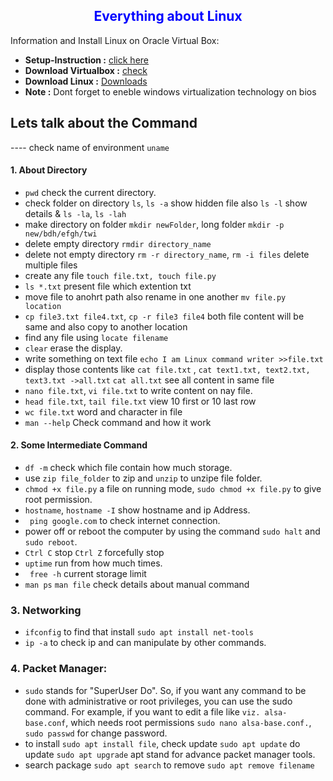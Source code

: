 <h2 style="color:blue;text-align:center;">Everything about Linux</h2>

Information and Install Linux on Oracle Virtual Box:
- **Setup-Instruction :** <a href="https://www.youtube.com/watch?v=v1JVqd8M3Yc">click here</a>
- **Download Virtualbox :** <a href="https://www.virtualbox.org/wiki/Downloads">check</a>
- **Download Linux :** <a href="https://ubuntu.com/download/desktop">Downloads</a>
- **Note :** Dont forget to eneble windows virtualization technology on bios

## Lets talk about the Command 
---- check name of environment `uname`

#### 1. About Directory
- `pwd` check the current directory.
- check folder on directory `ls`, `ls -a` show hidden file also `ls -l` show details & `ls -la`, `ls -lah`
- make directory on folder `mkdir newFolder`, long folder `mkdir -p new/bdh/efgh/twi`
- delete empty directory `rmdir directory_name`
- delete not empty directory `rm -r directory_name`, `rm -i files` delete multiple files
- create any file `touch file.txt, touch file.py`
- `ls *.txt` present file which extention txt
- move file to anohrt path also rename in one another `mv file.py location`
- `cp file3.txt file4.txt`, `cp -r file3 file4` both file content will be same and also copy to another location
- find any file using `locate filename`
- `clear`  erase the display.
- write something on text file `echo I am Linux command writer >>file.txt`
- display those contents like `cat file.txt` , `cat text1.txt, text2.txt, text3.txt ->all.txt` `cat all.txt` see all content in same file
- `nano file.txt`, `vi file.txt` to write content on nay file.
- `head file.txt`, `tail file.txt` view 10 first or 10 last row
- `wc file.txt` word and character in file
- `man --help` Check command and how it work

#### 2. Some Intermediate Command
- `df -m` check which file contain how much storage.
- use `zip file_folder` to zip and `unzip` to unzipe file folder.
- `chmod +x file.py` a file on running mode, `sudo chmod +x file.py` to give root permission.
- `hostname`, `hostname -I` show hostname and ip Address.
- ` ping google.com` to check internet connection.
- power off or reboot the computer by using the command `sudo halt` and `sudo reboot`.
- `Ctrl C` stop `Ctrl Z` forcefully stop
- `uptime` run from how much times.
- ` free -h` current storage limit
- `man ps` `man file` check details about manual command

### 3. Networking
- `ifconfig` to find that install `sudo apt install net-tools`
- `ip -a` to check ip and can manipulate by other commands.

### 4. Packet Manager: 
- `sudo` stands for "SuperUser Do". So, if you want any command to be done with administrative or root privileges, you can use the sudo command. For example, if you want to edit a file like `viz. alsa-base.conf`, which needs root permissions `sudo nano alsa-base.conf.`, `sudo passwd` for change password.
- to install `sudo apt install file`, check update `sudo apt update` do update `sudo apt upgrade` apt stand for advance packet manager tools.
- search package `sudo apt search` to remove `sudo apt remove filename`

